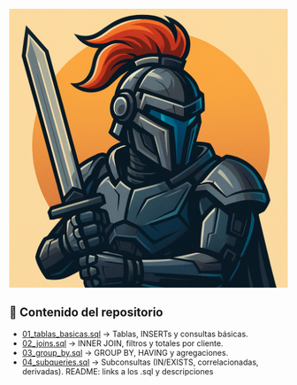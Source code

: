 ![Portfolio SQL](./glciber.png)

 ## 📂 Contenido del repositorio
- [01_tablas_basicas.sql](./01_tablas_basicas.sql) → Tablas, INSERTs y consultas básicas.
- [02_joins.sql](./02_joins.sql) → INNER JOIN, filtros y totales por cliente.
- [03_group_by.sql](./03_group_by.sql) → GROUP BY, HAVING y agregaciones.
- [04_subqueries.sql](./04_subqueries.sql) → Subconsultas (IN/EXISTS, correlacionadas, derivadas).
README: links a los .sql y descripciones
